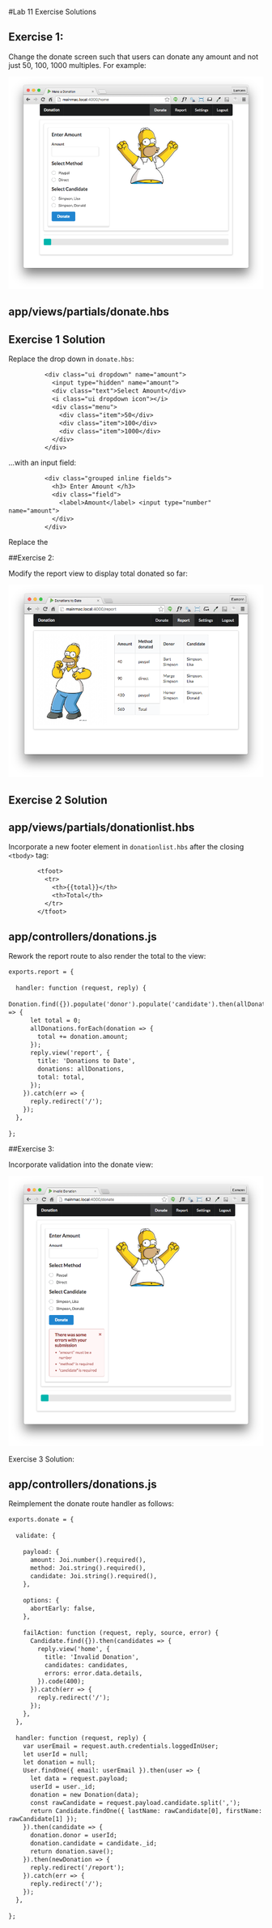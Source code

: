 #Lab 11 Exercise Solutions

## Exercise 1: 

Change the donate screen such that users can donate any amount and not just 50, 100, 1000 multiples. For example:

![](img/01x.png)

## app/views/partials/donate.hbs

## Exercise 1 Solution

Replace the drop down in `donate.hbs`:

~~~
          <div class="ui dropdown" name="amount">
            <input type="hidden" name="amount">
            <div class="text">Select Amount</div>
            <i class="ui dropdown icon"></i>
            <div class="menu">
              <div class="item">50</div>
              <div class="item">100</div>
              <div class="item">1000</div>
            </div>
          </div>
~~~

...with an input field:

~~~
          <div class="grouped inline fields">
            <h3> Enter Amount </h3>
            <div class="field">
              <label>Amount</label> <input type="number" name="amount">
            </div>
          </div>
~~~


Replace the 

##Exercise 2: 

Modify the report view to display total donated so far:

![](img/02x.png)

## Exercise 2 Solution

## app/views/partials/donationlist.hbs

Incorporate a new footer element in `donationlist.hbs` after the closing `<tbody>` tag:

~~~
        <tfoot>
          <tr>
            <th>{{total}}</th>
            <th>Total</th>
          </tr>
        </tfoot>
~~~

## app/controllers/donations.js

Rework the report route to also render the total to the view:

~~~
exports.report = {

  handler: function (request, reply) {
    Donation.find({}).populate('donor').populate('candidate').then(allDonations => {
      let total = 0;
      allDonations.forEach(donation => {
        total += donation.amount;
      });
      reply.view('report', {
        title: 'Donations to Date',
        donations: allDonations,
        total: total,
      });
    }).catch(err => {
      reply.redirect('/');
    });
  },

};
~~~

##Exercise 3: 

Incorporate validation into the donate view:

![](img/03x.png)

Exercise 3 Solution:

## app/controllers/donations.js

Reimplement the donate route handler as follows:

~~~
exports.donate = {

  validate: {

    payload: {
      amount: Joi.number().required(),
      method: Joi.string().required(),
      candidate: Joi.string().required(),
    },

    options: {
      abortEarly: false,
    },

    failAction: function (request, reply, source, error) {
      Candidate.find({}).then(candidates => {
        reply.view('home', {
          title: 'Invalid Donation',
          candidates: candidates,
          errors: error.data.details,
        }).code(400);
      }).catch(err => {
        reply.redirect('/');
      });
    },
  },

  handler: function (request, reply) {
    var userEmail = request.auth.credentials.loggedInUser;
    let userId = null;
    let donation = null;
    User.findOne({ email: userEmail }).then(user => {
      let data = request.payload;
      userId = user._id;
      donation = new Donation(data);
      const rawCandidate = request.payload.candidate.split(',');
      return Candidate.findOne({ lastName: rawCandidate[0], firstName: rawCandidate[1] });
    }).then(candidate => {
      donation.donor = userId;
      donation.candidate = candidate._id;
      return donation.save();
    }).then(newDonation => {
      reply.redirect('/report');
    }).catch(err => {
      reply.redirect('/');
    });
  },

};
~~~